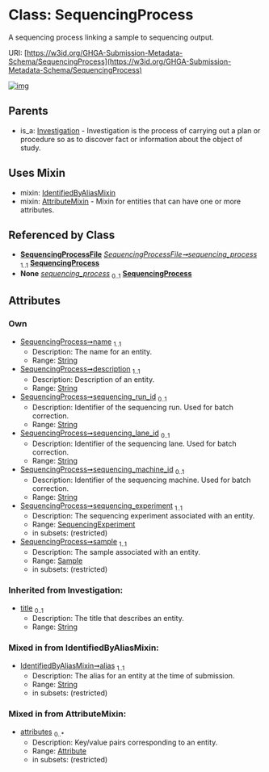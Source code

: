 
# Class: SequencingProcess


A sequencing process linking a sample to sequencing output.

URI: [https://w3id.org/GHGA-Submission-Metadata-Schema/SequencingProcess](https://w3id.org/GHGA-Submission-Metadata-Schema/SequencingProcess)


[![img](https://yuml.me/diagram/nofunky;dir:TB/class/[SequencingProcessFile],[Sample]<sample%201..1-%20[SequencingProcess&#124;name:string;description:string;sequencing_run_id:string%20%3F;sequencing_lane_id:string%20%3F;sequencing_machine_id:string%20%3F;alias:string;title(i):string%20%3F],[SequencingExperiment]<sequencing_experiment%201..1-%20[SequencingProcess],[SequencingProcessFile]-%20sequencing_process%201..1>[SequencingProcess],[SequencingProcessFile]-%20sequencing_process(i)%200..1>[SequencingProcess],[SequencingProcess]uses%20-.->[IdentifiedByAliasMixin],[SequencingProcess]uses%20-.->[AttributeMixin],[Investigation]^-[SequencingProcess],[SequencingExperiment],[Sample],[Investigation],[IdentifiedByAliasMixin],[AttributeMixin],[Attribute])](https://yuml.me/diagram/nofunky;dir:TB/class/[SequencingProcessFile],[Sample]<sample%201..1-%20[SequencingProcess&#124;name:string;description:string;sequencing_run_id:string%20%3F;sequencing_lane_id:string%20%3F;sequencing_machine_id:string%20%3F;alias:string;title(i):string%20%3F],[SequencingExperiment]<sequencing_experiment%201..1-%20[SequencingProcess],[SequencingProcessFile]-%20sequencing_process%201..1>[SequencingProcess],[SequencingProcessFile]-%20sequencing_process(i)%200..1>[SequencingProcess],[SequencingProcess]uses%20-.->[IdentifiedByAliasMixin],[SequencingProcess]uses%20-.->[AttributeMixin],[Investigation]^-[SequencingProcess],[SequencingExperiment],[Sample],[Investigation],[IdentifiedByAliasMixin],[AttributeMixin],[Attribute])

## Parents

 *  is_a: [Investigation](Investigation.md) - Investigation is the process of carrying out a plan or procedure so as to discover fact or information about the object of study.

## Uses Mixin

 *  mixin: [IdentifiedByAliasMixin](IdentifiedByAliasMixin.md)
 *  mixin: [AttributeMixin](AttributeMixin.md) - Mixin for entities that can have one or more attributes.

## Referenced by Class

 *  **[SequencingProcessFile](SequencingProcessFile.md)** *[SequencingProcessFile➞sequencing_process](SequencingProcessFile_sequencing_process.md)*  <sub>1..1</sub>  **[SequencingProcess](SequencingProcess.md)**
 *  **None** *[sequencing_process](sequencing_process.md)*  <sub>0..1</sub>  **[SequencingProcess](SequencingProcess.md)**

## Attributes


### Own

 * [SequencingProcess➞name](SequencingProcess_name.md)  <sub>1..1</sub>
     * Description: The name for an entity.
     * Range: [String](types/String.md)
 * [SequencingProcess➞description](SequencingProcess_description.md)  <sub>1..1</sub>
     * Description: Description of an entity.
     * Range: [String](types/String.md)
 * [SequencingProcess➞sequencing_run_id](SequencingProcess_sequencing_run_id.md)  <sub>0..1</sub>
     * Description: Identifier of the sequencing run. Used for batch correction.
     * Range: [String](types/String.md)
 * [SequencingProcess➞sequencing_lane_id](SequencingProcess_sequencing_lane_id.md)  <sub>0..1</sub>
     * Description: Identifier of the sequencing lane. Used for batch correction.
     * Range: [String](types/String.md)
 * [SequencingProcess➞sequencing_machine_id](SequencingProcess_sequencing_machine_id.md)  <sub>0..1</sub>
     * Description: Identifier of the sequencing machine. Used for batch correction.
     * Range: [String](types/String.md)
 * [SequencingProcess➞sequencing_experiment](SequencingProcess_sequencing_experiment.md)  <sub>1..1</sub>
     * Description: The sequencing experiment associated with an entity.
     * Range: [SequencingExperiment](SequencingExperiment.md)
     * in subsets: (restricted)
 * [SequencingProcess➞sample](SequencingProcess_sample.md)  <sub>1..1</sub>
     * Description: The sample associated with an entity.
     * Range: [Sample](Sample.md)
     * in subsets: (restricted)

### Inherited from Investigation:

 * [title](title.md)  <sub>0..1</sub>
     * Description: The title that describes an entity.
     * Range: [String](types/String.md)

### Mixed in from IdentifiedByAliasMixin:

 * [IdentifiedByAliasMixin➞alias](IdentifiedByAliasMixin_alias.md)  <sub>1..1</sub>
     * Description: The alias for an entity at the time of submission.
     * Range: [String](types/String.md)
     * in subsets: (restricted)

### Mixed in from AttributeMixin:

 * [attributes](attributes.md)  <sub>0..\*</sub>
     * Description: Key/value pairs corresponding to an entity.
     * Range: [Attribute](Attribute.md)
     * in subsets: (restricted)
